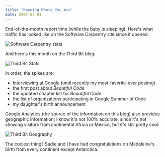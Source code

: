 ```yaml
---
title: "Knowing Where You Are"
date: 2007-04-01
---
```

End-of-the-month report time (while the baby is sleeping). Here's what traffic has looked like on the Software Carpentry site since it opened:

<img alt="Software Carpentry stats" id="image892" src="@root/files/2007/04/swc_usage.png" class="centered">

And here's this month on the Third Bit blog:

<img alt="Third Bit Stats" src="@root/files/2007/04/thirdbit_visits.png" class="centered">

In order, the spikes are:

-   Interviewing at Google (until recently my most-favorite-ever posting)
-   the first post about <em>Beautiful Code</em>
-   the updated chapter list for <em>Beautiful Code</em>
-   the list of organizations participating in Google Summer of Code
-   my daughter's birth announcement

Google Analytics (the source of the information on this blog) also provides geographic information; I know it's not 100% accurate, since it's not showing visitors from continental Africa or Mexico, but it's still pretty cool:

<img alt="Third Bit Geography" src="@root/files/2007/04/thirdbit_geog.png" class="centered">

The coolest thing? Sadie and I have had congratulations on Madeleine's birth from every continent except Antarctica.
